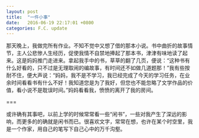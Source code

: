 ```yaml
---
layout: post
title:  "一件小事"
date:   2016-06-19 22:17:01 +0800
categories: F.C. update
---
```

 那天晚上，我做完所有作业。不知不觉中又想了借的那本小说。书中曲折的故事情节，主人公悲惨人生经历，促使我情不自禁地捧起了那本书，津津有味地读了起来。这是妈妈推门走进来。拿起我手中的书，草草的翻了几页，便说：“这种书有什么好看的，只不过是无理取闹的编故事，有时间还不如做几道题那！”我有些按耐不住，便大声说：“妈妈，我不是不学习，我已经完成了今天的学习任务，在业余时间看看书有什么不好！我知道您是为了我好，但您也不能忽略了文学作品的价值，看小说不是耽误时间。”妈妈看看我，愤愤的离开了我的房间。

 ===

 或许确有其事吧，以前上学的时候常常看一些“闲书”，一些对我产生了深远的影响，而更多的的确就是闲书而已。很喜欢文字，常常在想，也许在某个时空里，我是一个作家，用自己的笔写下自己心中的万千沟壑。
